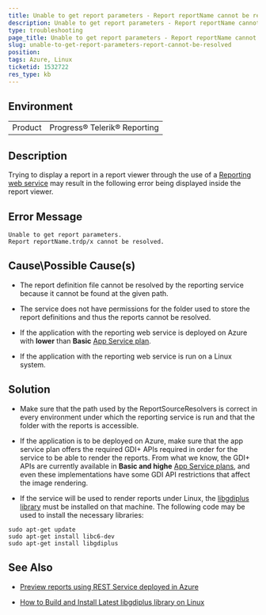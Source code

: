 ```yaml
---
title: Unable to get report parameters - Report reportName cannot be resolved
description: Unable to get report parameters - Report reportName cannot be resolved
type: troubleshooting
page_title: Unable to get report parameters - Report reportName cannot be resolved
slug: unable-to-get-report-parameters-report-cannot-be-resolved
position: 
tags: Azure, Linux
ticketid: 1532722
res_type: kb
---
```


## Environment
<table>
	<tbody>
		<tr>
			<td>Product</td>
			<td>Progress® Telerik® Reporting</td>
		</tr>
	</tbody>
</table>


## Description

Trying to display a report in a report viewer through the use of a [Reporting web service](../telerik-reporting-rest-conception) may result in the following error being displayed inside the report viewer.

## Error Message

```
Unable to get report parameters.
Report reportName.trdp/x cannot be resolved.
```

## Cause\Possible Cause(s)

- The report definition file cannot be resolved by the reporting service because it cannot be found at the given path. 

- The service does not have permissions for the folder used to store the report definitions and thus the reports cannot be resolved.

- If the application with the reporting web service is deployed on Azure with **lower** than **Basic** [App Service plan](https://azure.microsoft.com/en-us/pricing/details/app-service/windows/).

- If the application with the reporting web service is run on a Linux system.  

## Solution

- Make sure that the path used by the ReportSourceResolvers is correct in every environment under which the reporting service is run and that the folder with the reports is accessible.

- If the application is to be deployed on Azure, make sure that the app service plan offers the required GDI+ APIs required in order for the service to be able to render the reports. From what we know, the GDI+ APIs are currently available in **Basic and highe** [App Service plans](https://azure.microsoft.com/en-us/pricing/details/app-service/windows/), and even these implementations have some GDI API restrictions that affect the image rendering.

- If the service will be used to render reports under Linux, the [libgdiplus library](https://www.mono-project.com/docs/gui/libgdiplus/) must be installed on that machine. The following code may be used to install the necessary libraries:

```
sudo apt-get update
sudo apt-get install libc6-dev
sudo apt-get install libgdiplus
```

## See Also
- [Preview reports using REST Service deployed in Azure](./preview-reports-using-rest-service-deployed-in-azure)

- [How to Build and Install Latest libgdiplus library on Linux](./how-to-build-and-install-libgdiplus-linux)
